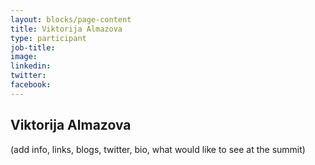 ```yaml
---
layout: blocks/page-content
title: Viktorija Almazova
type: participant
job-title:
image: 
linkedin:
twitter:
facebook:
---
```


## Viktorija Almazova

(add info, links, blogs, twitter, bio, what would like to see at the summit)

